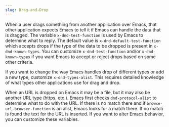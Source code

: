 ```yaml
---
slug: Drag-and-Drop
---
```


When a user drags something from another application over Emacs, that other application expects Emacs to tell it if Emacs can handle the data that is dragged. The variable `x-dnd-test-function` is used by Emacs to determine what to reply. The default value is `x-dnd-default-test-function` which accepts drops if the type of the data to be dropped is present in `x-dnd-known-types`. You can customize `x-dnd-test-function` and/or `x-dnd-known-types` if you want Emacs to accept or reject drops based on some other criteria.

If you want to change the way Emacs handles drop of different types or add a new type, customize `x-dnd-types-alist`. This requires detailed knowledge of what types other applications use for drag and drop.

When an URL is dropped on Emacs it may be a file, but it may also be another URL type (https, etc.). Emacs first checks `dnd-protocol-alist` to determine what to do with the URL. If there is no match there and if `browse-url-browser-function` is an alist, Emacs looks for a match there. If no match is found the text for the URL is inserted. If you want to alter Emacs behavior, you can customize these variables.
